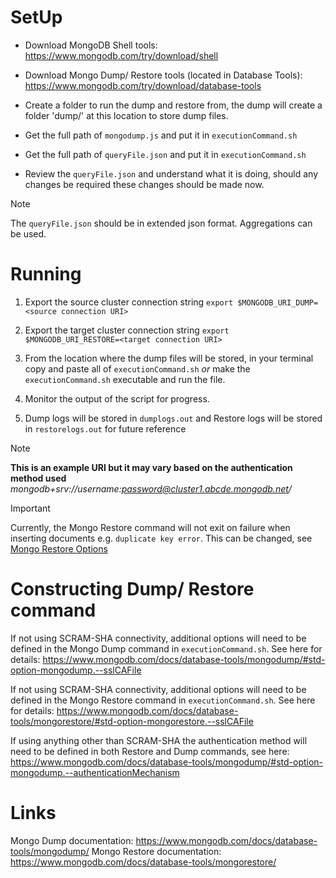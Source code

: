 # SetUp

* Download MongoDB Shell tools: https://www.mongodb.com/try/download/shell

* Download Mongo Dump/ Restore tools (located in Database Tools): https://www.mongodb.com/try/download/database-tools 

* Create a folder to run the dump and restore from, the dump will create a folder 'dump/' at this location to store dump files.

* Get the full path of `mongodump.js` and put it in `executionCommand.sh`

* Get the full path of `queryFile.json` and put it in `executionCommand.sh`

* Review the `queryFile.json` and understand what it is doing, should any changes be required these changes should be made now.

> [!NOTE]
> The `queryFile.json` should be in extended json format. Aggregations can be used.

# Running
1. Export the source cluster connection string
```export $MONGODB_URI_DUMP=<source connection URI>```

1. Export the target cluster connection string
```export $MONGODB_URI_RESTORE=<target connection URI>```

1. From the location where the dump files will be stored, in your terminal copy and paste all of `executionCommand.sh` *or* make the `executionCommand.sh` executable and run the file.

1. Monitor the output of the script for progress.

1. Dump logs will be stored in `dumplogs.out` and Restore logs will be stored in `restorelogs.out` for future reference

> [!NOTE]
>   **This is an example URI but it may vary based on the authentication method used** 
*mongodb+srv://username:password@cluster1.abcde.mongodb.net/* 

> [!IMPORTANT]
> Currently, the Mongo Restore command will not exit on failure when inserting documents e.g. `duplicate key error`. This can be changed, see [Mongo Restore Options](https://www.mongodb.com/docs/database-tools/mongorestore/#std-option-mongorestore.--stopOnError)

# Constructing Dump/ Restore command

If not using SCRAM-SHA connectivity, additional options will need to be defined in the Mongo Dump command in `executionCommand.sh`. See here for details: https://www.mongodb.com/docs/database-tools/mongodump/#std-option-mongodump.--sslCAFile 

If not using SCRAM-SHA connectivity, additional options will need to be defined in the Mongo Restore command in `executionCommand.sh`. See here for details: https://www.mongodb.com/docs/database-tools/mongorestore/#std-option-mongorestore.--sslCAFile

If using anything other than SCRAM-SHA the authentication method will need to be defined in both Restore and Dump commands, see here: https://www.mongodb.com/docs/database-tools/mongodump/#std-option-mongodump.--authenticationMechanism

# Links
Mongo Dump documentation: https://www.mongodb.com/docs/database-tools/mongodump/
Mongo Restore documentation: https://www.mongodb.com/docs/database-tools/mongorestore/

